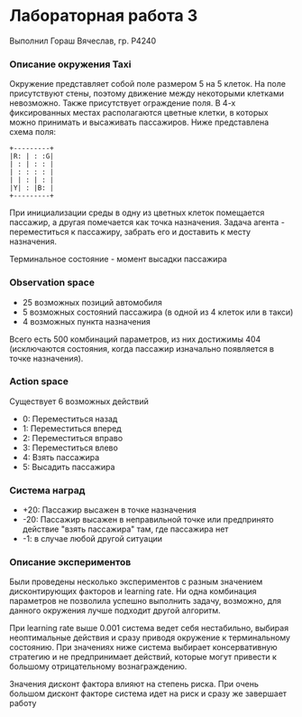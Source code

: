 # Лабораторная работа 3

Выполнил Гораш Вячеслав, гр. P4240


### Описание окружения Taxi
Окружение представляет собой поле размером 5 на 5 клеток. На поле присутствуют стены, поэтому движение между некоторыми клетками невозможно. Также присутствует ограждение поля. В 4-х фиксированных местах располагаются цветные клетки, в которых можно принимать и высаживать пассажиров. Ниже представлена схема поля:
```
+---------+
|R: | : :G|
| : | : : |
| : : : : |
| | : | : |
|Y| : |B: |
+---------+
```
При инициализации среды в одну из цветных клеток помещается пассажир, а другая помечается как точка назначения. Задача агента - переместиться к пассажиру, забрать его и доставить к месту назначения.

Терминальное состояние - момент высадки пассажира

### Observation space
- 25 возможных позиций автомобиля
- 5 возможных состояний пассажира (в одной из 4 клеток или в такси)
- 4 возможных пункта назначения

Всего есть 500 комбинаций параметров, из них достижимы 404 (исключаются состояния, когда пассажир изначально появляется в точке назначения).

### Action space
Существует 6 возможных действий
- 0: Переместиться назад
- 1: Переместиться вперед
- 2: Переместиться вправо
- 3: Переместиться влево
- 4: Взять пассажира
- 5: Высадить пассажира

### Система наград
- +20: Пассажир высажен в точке назначения
- -20: Пассажир высажен в неправильной точке или предпринято действие "взять пассажира" там, где пассажира нет
- -1: в случае любой другой ситуации

### Описание экспериментов
Были проведены несколько экспериментов с разным значением дисконтирующих факторов
и learning rate. Ни одна комбинация параметров не позволила успешно выполнить задачу,
возможно, для данного окружения лучше подходит другой алгоритм.

При learning rate выше 0.001 система ведет себя нестабильно, выбирая неоптимальные действия и сразу приводя
окружение к терминальному состоянию. При значениях ниже система выбирает консервативную стратегию
и не предпринимает действий, которые могут привести к большому отрицательному вознаграждению.

Значения дисконт фактора влияют на степень риска. При очень большом дисконт факторе система идет на риск и сразу же завершает работу